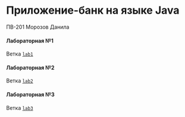# Приложение-банк на языке Java

ПВ-201 Морозов Данила

#### Лабораторная №1

Ветка [`lab1`](https://github.com/DanArmor/morozovdaLab/tree/lab1)

#### Лабораторная №2
Ветка [`lab2`](https://github.com/DanArmor/morozovdaLab/tree/lab2)

#### Лабораторная №3
Ветка [`lab3`](https://github.com/DanArmor/morozovdaLab/tree/lab3)
